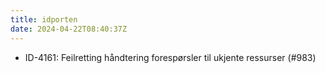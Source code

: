 ```yaml
---
title: idporten
date: 2024-04-22T08:40:37Z
---
```

- ID-4161: Feilretting håndtering forespørsler til ukjente ressurser (#983)

